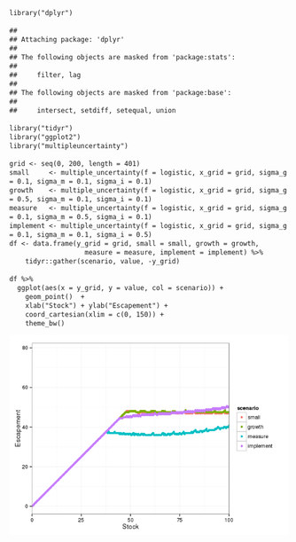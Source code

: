     library("dplyr")

    ## 
    ## Attaching package: 'dplyr'
    ## 
    ## The following objects are masked from 'package:stats':
    ## 
    ##     filter, lag
    ## 
    ## The following objects are masked from 'package:base':
    ## 
    ##     intersect, setdiff, setequal, union

    library("tidyr")
    library("ggplot2")
    library("multipleuncertainty")

    grid <- seq(0, 200, length = 401)
    small     <- multiple_uncertainty(f = logistic, x_grid = grid, sigma_g = 0.1, sigma_m = 0.1, sigma_i = 0.1)
    growth    <- multiple_uncertainty(f = logistic, x_grid = grid, sigma_g = 0.5, sigma_m = 0.1, sigma_i = 0.1)
    measure   <- multiple_uncertainty(f = logistic, x_grid = grid, sigma_g = 0.1, sigma_m = 0.5, sigma_i = 0.1)
    implement <- multiple_uncertainty(f = logistic, x_grid = grid, sigma_g = 0.1, sigma_m = 0.1, sigma_i = 0.5)
    df <- data.frame(y_grid = grid, small = small, growth = growth, 
                       measure = measure, implement = implement) %>%
        tidyr::gather(scenario, value, -y_grid)

    df %>% 
      ggplot(aes(x = y_grid, y = value, col = scenario)) + 
        geom_point()  + 
        xlab("Stock") + ylab("Escapement") + 
        coord_cartesian(xlim = c(0, 150)) + 
        theme_bw()

![](carl_fig3_files/figure-markdown_strict/unnamed-chunk-3-1.png)
